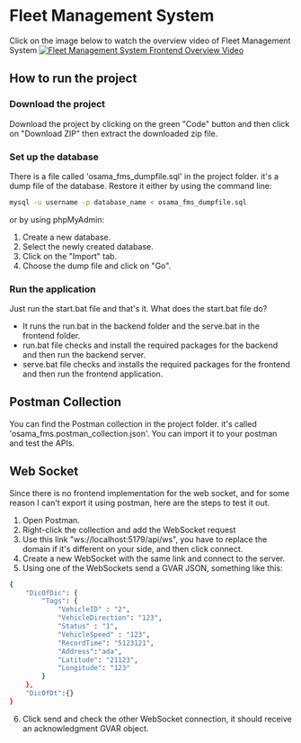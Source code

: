 # Fleet Management System
Click on the image below to watch the overview video of Fleet Management System
[![Fleet Management System Frontend Overview Video](https://i.ibb.co/MGxyc9w/Screenshot-1.png)](https://www.youtube.com/watch?v=c_v0NvKS-Hk)

## How to run the project

### Download the project
Download the project by clicking on the green "Code" button and then click on "Download ZIP"
then extract the downloaded zip file.

### Set up the database
There is a file called 'osama_fms_dumpfile.sql' in the project folder. it's a dump file of the database.
Restore it either by using the command line:

```bash
mysql -u username -p database_name < osama_fms_dumpfile.sql
```
or by using phpMyAdmin:
1. Create a new database.
2. Select the newly created database.
3. Click on the "Import" tab.
4. Choose the dump file and click on "Go".

### Run the application
Just run the start.bat file and that's it.
What does the start.bat file do?
* It runs the run.bat in the backend folder and the serve.bat in the frontend folder.
* run.bat file checks and install the required packages for the backend and then run the backend server.
* serve.bat file checks and installs the required packages for the frontend and then run the frontend application.

## Postman Collection
You can find the Postman collection in the project folder. it's called 'osama_fms.postman_collection.json'.
You can import it to your postman and test the APIs.

## Web Socket
Since there is no frontend implementation for the web socket, and for some reason I can't export it using postman, here are the steps to test it out.
1. Open Postman.
2. Right-click the collection and add the WebSocket request
3. Use this link "ws://localhost:5179/api/ws", you have to replace the domain if it's different on your side, and then click connect.
4. Create a new WebSocket with the same link and connect to the server.
5. Using one of the WebSockets send a GVAR JSON, something like this:
```bash
{
    "DicOfDic": {
        "Tags": {
            "VehicleID" : "2",
            "VehicleDirection": "123",
            "Status" : "1",
            "VehicleSpeed" : "123",
            "RecordTime": "5123121",
            "Address":"ada",
            "Latitude": "21123",
            "Longitude": "123"
        }
    },
    "DicOfDt":{}
}
```
6. Click send and check the other WebSocket connection, it should receive an acknowledgment GVAR object.
